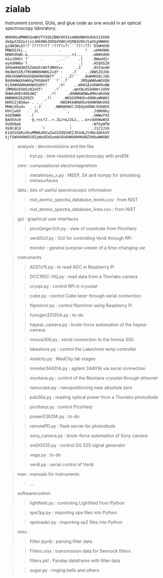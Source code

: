 # zialab

Instrument control, GUIs, and glue code as one would in an optical spectroscopy laboratory.

```
WHHdHudMWWSQxWKVTV3dkZBWYdH3SzmW8dWWXkdUk$1XXkH
dkApX26ZwJjssJWk0WkZHXQdXWHjHSM8dU9XzSaHSgHWWHk
gsdWZWs$Y!?`????????`!??7?=?!```??!!?7!`DSWHUXD
MNWSDJk|..              .           !  .uHHH9Wk
NHWXdkWG.&...............,....+J..,    .mN#GdHO
k&zzOHkt ?`     .       ...``    .l    .9WwddIr
wy4dHW6w`?.            `. .      .|    .HSQX$Z0
XHSmHHQdHZXZUAdXrWXfdMHXv=      .J`    .0VIdwdH
HkdWXSkRJfRkWWWbHWHGJvdY :    .7`   ..JWWSZOJOk
d0kXkWWROHdXQHHHHXQWff`  . ..Z!``  .dwWHHX0cJdG
BddHHWAXkWHXpTHSQHdf` `?`..7`     JMDgWW0wWOXQH
OjXH#HUWHmHHWXUd9Y!     .V!    ..WkN1AzU6WH9vWW
jMMH6UXXHSvN2Vdf!     .?`  .  .qmXNvdSkHHH+Jd99
HHWkdHEV4Rkd#Z'     .?!     .dHHWKWOWwdMHndK4kW
NNM#HUZAZH9Zt     .?!     .WKGOXMHKOvdHN0uWKWKS
HH9IZjWSOw= . . .``     .HWZ#kkWKWOke9dHW9WnUOd
MHWiXUud=    :.J`     .WWHHKWdlJX0dyHd0WcXUkWUS
HVVjwdX   .` J\           ``,    `     .JdHKHky
kGOdWWH    .l                          .kWWwfkX
BAdXXu9     @,+ns?J..+.J&J+&JJ&J,...&+vOdkWwWXX
XUdH9w6                      .         .WfGyWTW
Xk9CdCd         `!   .     . !         .J1CJJVU
K1dXSXbRyXbuMMWkdHCwZwGSZUQSHKZJKSH&JtdWzdQkkUV
kjfSWXHkWHXS9ZyWodGkOumAUdXdHWbHHHHdNZXHbwWWXWX
```

> analysis : deconvolutions and the like
>> trpl.py : time-resolved spectroscopy with proEM.

> cem : computational electromagnetism
>> metalenses_x.py : MEEP, S4 and numpy for simulating metasurfaces

> data : bits of useful spectroscopic information
>> nist_atomic_spectra_database_levels.csv : from NIST

>> nist_atomic_spectra_database_lines.csv : from NIST

> gui : graphical user interfaces
>> picoGeiger2ch.py : view of countrate from PicoHarp

>> verdiGUI.py : GUI for controlling Verdi through RPi

>> monitor : general purpose viewer of a time-changing var

> instruments
>> ADS1x15.py : to read ADC in Raspberry Pi

>> DCC165C-HQ.py : read data from a Thorlabs camera

>> cryopi.py : control RPi in cryostat

>> cube.py : control Cube laser through serial connection

>> flipmirror.py : control flipmirror using Raspberry Pi

>> funcgen33120A.py : to-do

>> hayear_camera.py : brute-force automation of the hayear camera

>> innova300.py : serial connection to the Innova 300.

>> lakeshore.py : control the Lakeshore temp controller

>> madcity.py : MadCity lab stages

>> mmeter34401A.py : agilent 34401A via serial connection

>> montana.py : control of the Montana cryostat through ethernet

>> nanocube.py : nanopositioning near absolute zero

>> pda36a.py : reading optical power from a Thorlabs photodiode

>> picoharp.py : control PicoHarp

>> powerE3631A.py : to-do

>> remotePD.py : flask server for photodiode

>> sony_camera.py : brute-force automation of Sony camera

>> srsDG535.py : control DG 525 signal generator

>> vega.py : to-do

>> verdi.py : serial control of Verdi

> man : manuals for instruments
>> ...

> softwarecontrol:
>> lightfield.py : controling Lightfield from Python

>> spe2py.py : importing spe files into Python

>> speloader.py : importing sp2 files into Python

> misc :
>> Filter.ipynb : parsing filter data

>> Filters.xlsx : transmission data for Semrock filters

>> filters.pkl : Pandas dataframe with filter data

>> sugar.py : ringing bells and others
